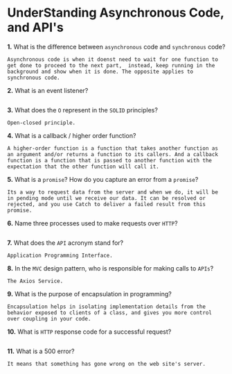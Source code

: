 # UnderStanding Asynchronous Code, and API's

**1.** What is the difference between `asynchronous` code and `synchronous` code?
<!-- enter you answer in the space below -->
```
Asynchronous code is when it doenst need to wait for one function to get done to proceed to the next part,  instead, keep running in the background and show when it is done. The opposite applies to synchronous code.
```
**2.** What is an event listener?
<!-- enter you answer in the space below -->
```

```
**3.** What does the `O` represent in the `SOLID` principles?
<!-- enter you answer in the space below -->
```
Open-closed principle.
```
**4.** What is a callback / higher order function?
<!-- enter you answer in the space below -->
```
A higher-order function is a function that takes another function as an argument and/or returns a function to its callers. And a callback function is a function that is passed to another function with the expectation that the other function will call it.
```
**5.** What is a `promise`? How do you capture an error from a `promise`?
<!-- enter you answer in the space below -->
```
Its a way to request data from the server and when we do, it will be in pending mode until we receive our data. It can be resolved or rejected, and you use Catch to deliver a failed result from this promise.
```
**6.** Name three processes used to make requests over `HTTP`?
<!-- enter you answer in the space below -->
```

```
**7.** What does the `API` acronym stand for?
<!-- enter you answer in the space below -->
```
Application Programming Interface.
```
**8.** In the `MVC` design pattern, who is responsible for making calls to `APIs`?
<!-- enter you answer in the space below -->
```
The Axios Service.
```
**9.** What is the purpose of encapsulation in programming?
<!-- enter you answer in the space below -->
```
Encapsulation helps in isolating implementation details from the behavior exposed to clients of a class, and gives you more control over coupling in your code.
```
**10.** What is `HTTP` response code for a successful request?
<!-- enter you answer in the space below -->
```

```
**11.** What is a 500 error?
<!-- enter you answer in the space below -->
```
It means that something has gone wrong on the web site's server.
```